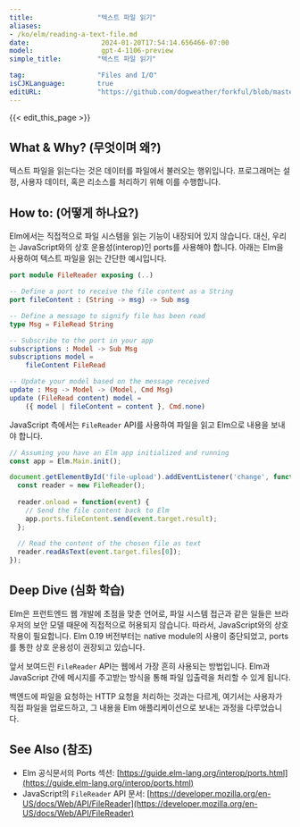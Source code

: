 ```yaml
---
title:                "텍스트 파일 읽기"
aliases:
- /ko/elm/reading-a-text-file.md
date:                  2024-01-20T17:54:14.656466-07:00
model:                 gpt-4-1106-preview
simple_title:         "텍스트 파일 읽기"

tag:                  "Files and I/O"
isCJKLanguage:        true
editURL:              "https://github.com/dogweather/forkful/blob/master/content/ko/elm/reading-a-text-file.md"
---
```


{{< edit_this_page >}}

## What & Why? (무엇이며 왜?)
텍스트 파일을 읽는다는 것은 데이터를 파일에서 불러오는 행위입니다. 프로그래머는 설정, 사용자 데이터, 혹은 리소스를 처리하기 위해 이를 수행합니다.

## How to: (어떻게 하나요?)
Elm에서는 직접적으로 파일 시스템을 읽는 기능이 내장되어 있지 않습니다. 대신, 우리는 JavaScript와의 상호 운용성(interop)인 ports를 사용해야 합니다. 아래는 Elm을 사용하여 텍스트 파일을 읽는 간단한 예시입니다.

```Elm
port module FileReader exposing (..)

-- Define a port to receive the file content as a String
port fileContent : (String -> msg) -> Sub msg

-- Define a message to signify file has been read
type Msg = FileRead String

-- Subscribe to the port in your app
subscriptions : Model -> Sub Msg
subscriptions model =
    fileContent FileRead

-- Update your model based on the message received
update : Msg -> Model -> (Model, Cmd Msg)
update (FileRead content) model =
    ({ model | fileContent = content }, Cmd.none)
```

JavaScript 측에서는 `FileReader` API를 사용하여 파일을 읽고 Elm으로 내용을 보내야 합니다.

```JavaScript
// Assuming you have an Elm app initialized and running
const app = Elm.Main.init();

document.getElementById('file-upload').addEventListener('change', function(event) {
  const reader = new FileReader();
  
  reader.onload = function(event) {
    // Send the file content back to Elm
    app.ports.fileContent.send(event.target.result);
  };
  
  // Read the content of the chosen file as text
  reader.readAsText(event.target.files[0]);
});
```

## Deep Dive (심화 학습)
Elm은 프런트엔드 웹 개발에 초점을 맞춘 언어로, 파일 시스템 접근과 같은 일들은 브라우저의 보안 모델 때문에 직접적으로 허용되지 않습니다. 따라서, JavaScript와의 상호 작용이 필요합니다. Elm 0.19 버전부터는 native module의 사용이 중단되었고, ports를 통한 상호 운용성이 권장되고 있습니다.

앞서 보여드린 `FileReader` API는 웹에서 가장 흔히 사용되는 방법입니다. Elm과 JavaScript 간에 메시지를 주고받는 방식을 통해 파일 입출력을 처리할 수 있게 됩니다.

백엔드에 파일을 요청하는 HTTP 요청을 처리하는 것과는 다르게, 여기서는 사용자가 직접 파일을 업로드하고, 그 내용을 Elm 애플리케이션으로 보내는 과정을 다루었습니다.

## See Also (참조)
- Elm 공식문서의 Ports 섹션: [https://guide.elm-lang.org/interop/ports.html](https://guide.elm-lang.org/interop/ports.html)
- JavaScript의 `FileReader` API 문서: [https://developer.mozilla.org/en-US/docs/Web/API/FileReader](https://developer.mozilla.org/en-US/docs/Web/API/FileReader)

